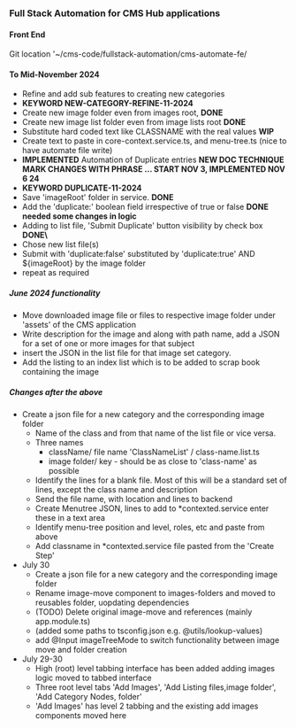 ### Full Stack Automation for CMS Hub applications
#### Front End
Git location '~/cms-code/fullstack-automation/cms-automate-fe/
#### To Mid-November 2024 
- Refine and add sub features to creating new categories
 - **KEYWORD NEW-CATEGORY-REFINE-11-2024**
 - Create new image folder even from images root, **DONE**
 - Create new image list folder even from image lists root **DONE**
 - Substitute hard coded text like CLASSNAME with the real values  **WIP**
 - Create text to paste in core-context.service.ts, and menu-tree.ts (nice to have automate file write)
- **IMPLEMENTED** Automation of Duplicate entries **NEW DOC TECHNIQUE MARK CHANGES WITH PHRASE ... START NOV 3, IMPLEMENTED NOV 6 24**
-  **KEYWORD DUPLICATE-11-2024**
 - Save 'imageRoot' folder in service. **DONE**
 - Add the 'duplicate:' boolean field irrespective of true or false **DONE needed some changes in logic**
 - Adding to list file, 'Submit Duplicate' button visibility by check box **DONE\\**
 - Chose new list file(s)
 - Submit with 'duplicate:false' substituted by 'duplicate:true' AND ${imageRoot} by the image folder
 - repeat as required
##### June 2024 functionality
- Move downloaded image file or files to respective image folder under 'assets' of the CMS application
- Write description for the image and along with path name, add a JSON for a set of one or more images for that subject
- insert the JSON in the list file for that image set category.
- Add the listing to an index list which is to be added to scrap book containing the image

##### Changes after the above

- Create a json file for a new category and the corresponding image folder
    - Name of the class and from that name of the list file or vice versa.
    - Three names
        - className/ file name  'ClassNameList' / class-name.list.ts
        - image folder/ key - should be as close to 'class-name' as possible
    - Identify the lines for a blank file. Most of this will be a standard set of lines, except the class name and description
    - Send the file name, with location and lines to backend
    - Create Menutree JSON, lines to add to *contexted.service enter these in a text area
    - Identify menu-tree position and level, roles, etc and paste from above
    - Add classname in *contexted.service file pasted from the 'Create Step'
- July 30
    - Create a json file for a new category and the corresponding image folder
    - Rename image-move component to images-folders and moved to reusables folder, uopdating dependencies
    - (TODO) Delete original image-move and references (mainly app.module.ts)
    - (added some paths to tsconfig.json e.g. @utils/lookup-values)
    - add @Input imageTreeMode to switch functionality between image move and folder creation
- July 29-30
    - High (root) level tabbing interface has been added adding images logic moved to tabbed interface
    - Three root level tabs 'Add Images', 'Add Listing files,image folder', 'Add Category Nodes, folder'
    - 'Add Images' has level 2 tabbing and the existing add images components moved here